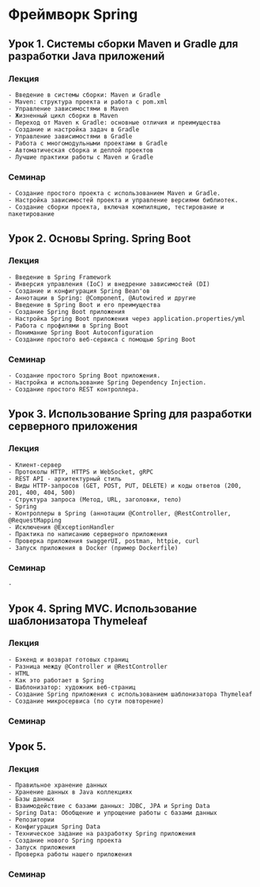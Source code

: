 

# Фреймворк Spring

## Урок 1. Системы сборки Maven и Gradle для разработки Java приложений
### Лекция
    - Введение в системы сборки: Maven и Gradle
    - Maven: структура проекта и работа с pom.xml
    - Управление зависимостями в Maven
    - Жизненный цикл сборки в Maven
    - Переход от Maven к Gradle: основные отличия и преимущества
    - Создание и настройка задач в Gradle
    - Управление зависимостями в Gradle
    - Работа с многомодульными проектами в Gradle
    - Автоматическая сборка и деплой проектов
    - Лучшие практики работы с Maven и Gradle

### Семинар
    - Создание простого проекта с использованием Maven и Gradle.
    - Настройка зависимостей проекта и управление версиями библиотек.
    - Создание сборки проекта, включая компиляцию, тестирование и пакетирование

## Урок 2. Основы Spring. Spring Boot
### Лекция
    - Введение в Spring Framework
    - Инверсия управления (IoC) и внедрение зависимостей (DI)
    - Создание и конфигурация Spring Bean'ов
    - Аннотации в Spring: @Component, @Autowired и другие
    - Введение в Spring Boot и его преимущества
    - Создание Spring Boot приложения
    - Настройка Spring Boot приложения через application.properties/yml
    - Работа с профилями в Spring Boot
    - Понимание Spring Boot Autoconfiguration
    - Создание простого веб-сервиса с помощью Spring Boot

### Семинар
    - Создание простого Spring Boot приложения.
    - Настройка и использование Spring Dependency Injection.
    - Создание простого REST контроллера.

## Урок 3. Использование Spring для разработки серверного приложения
### Лекция
    - Клиент-сервер
    - Протоколы HTTP, HTTPS и WebSocket, gRPC
    - REST API - архитектурный стиль
    - Виды HTTP-запросов (GET, POST, PUT, DELETE) и коды ответов (200, 201, 400, 404, 500)
    - Структура запроса (Метод, URL, заголовки, тело)
    - Spring
    - Контроллеры в Spring (аннотации @Controller, @RestController, @RequestMapping
    - Исключения @ExceptionHandler
    - Практика по написанию серверного приложения
    - Проверка приложения swaggerUI, postman, httpie, curl
    - Запуск приложения в Docker (пример Dockerfile)

### Семинар
    -

## Урок 4. Spring MVC. Использование шаблонизатора Thymeleaf
### Лекция
    - Бэкенд и возврат готовых страниц
    - Разница между @Controller и @RestController
    - HTML
    - Как это работает в Spring
    - Шаблонизатор: художник веб-страниц
    - Создание Spring приложения с использованием шаблонизатора Thymeleaf
    - Создание микросервиса (по сути повторение)

### Семинар

## Урок 5. 
### Лекция
    - Правильное хранение данных
    - Хранение данных в Java коллекциях
    - Базы данных
    - Взаимодействие с базами данных: JDBC, JPA и Spring Data
    - Spring Data: Обобщение и упрощение работы с базами данных
    - Репозитории
    - Конфигурация Spring Data
    - Техническое задание на разработку Spring приложения
    - Создание нового Spring проекта
    - Запуск приложения
    - Проверка работы нашего приложения

### Семинар